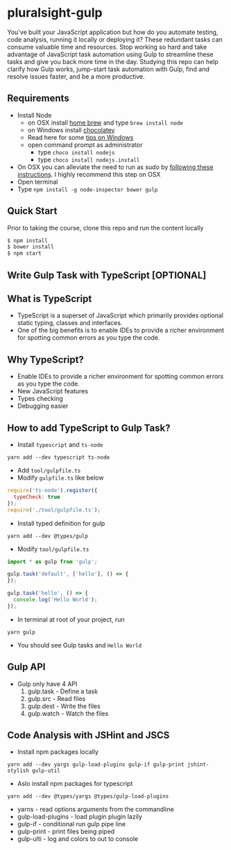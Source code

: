 # pluralsight-gulp
You've built your JavaScript application but how do you automate testing, code analysis, running it locally or deploying it? These redundant tasks can consume valuable time and resources. Stop working so hard and take advantage of JavaScript task automation using Gulp to streamline these tasks and give you back more time in the day. Studying this repo can help clarify how Gulp works, jump-start task automation with Gulp, find and resolve issues faster, and be a more productive.

## Requirements

- Install Node
	- on OSX install [home brew](http://brew.sh/) and type `brew install node`
	- on Windows install [chocolatey](https://chocolatey.org/) 
    - Read here for some [tips on Windows](http://jpapa.me/winnode)
    - open command prompt as administrator
        - type `choco install nodejs`
        - type `choco install nodejs.install`
- On OSX you can alleviate the need to run as sudo by [following these instructions](http://jpapa.me/nomoresudo). I highly recommend this step on OSX
- Open terminal
- Type `npm install -g node-inspector bower gulp`

## Quick Start
Prior to taking the course, clone this repo and run the content locally
```bash
$ npm install
$ bower install
$ npm start
```

## Write Gulp Task with TypeScript [OPTIONAL]

## What is TypeScript
* TypeScript is a superset of JavaScript which primarily provides optional static typing, classes and interfaces.
* One of the big benefits is to enable IDEs to provide a richer environment for spotting common errors as you type the code.
  
## Why TypeScript?
* Enable IDEs to provide a richer environment for spotting common errors as you type the code.
* New JavaScript features
* Types checking
* Debugging easier

## How to add TypeScript to Gulp Task?
* Install `typescript` and `ts-node`
```
yarn add --dev typescript ts-node
```
* Add `tool/gulpfile.ts`
* Modify `gulpfile.ts` like below
```js
require('ts-node').register({
  typeCheck: true
});
require('./tool/gulpfile.ts');
```
* Install typed definition for gulp
```
yarn add --dev @types/gulp
```
* Modify `tool/gulpfile.ts`
```ts
import * as gulp from 'gulp';

gulp.task('default', ['hello'], () => {
});

gulp.task('hello', () => {
  console.log('Hello World');
});
```
* In terminal at root of your project, run
```
yarn gulp
```
* You should see Gulp tasks and `Hello World`

## Gulp API
* Gulp only have 4 API
  1. gulp.task - Define a task
  2. gulp.src - Read files
  3. gulp.dest - Write the files
  4. gulp.watch - Watch the files

## Code Analysis with JSHint and JSCS
* Install npm packages locally
```
yarn add --dev yargs gulp-load-plugins gulp-if gulp-print jshint-stylish gulp-util
```
* Aslo install npm packages for typescript
```
yarn add --dev @types/yargs @types/gulp-load-plugins
```
* yarns - read options arguments from the commandline
* gulp-load-plugins - load plugin plugin lazily
* gulp-if - conditional run gulp pipe line
* gulp-print - print files being piped
* gulp-ulti - log and colors to out to console
